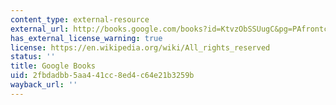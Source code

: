 ```yaml
---
content_type: external-resource
external_url: http://books.google.com/books?id=KtvzObSSUugC&pg=PAfrontcover
has_external_license_warning: true
license: https://en.wikipedia.org/wiki/All_rights_reserved
status: ''
title: Google Books
uid: 2fbdadbb-5aa4-41cc-8ed4-c64e21b3259b
wayback_url: ''
---
```

